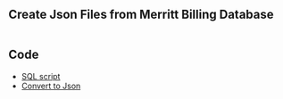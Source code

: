 ## Create Json Files from Merritt Billing Database
```

```

## Code
- [SQL script](billing_viz.sh)
- [Convert to Json](make_json.rb)
